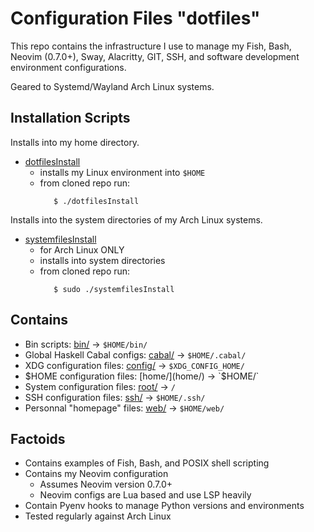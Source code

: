 # Configuration Files "dotfiles"

This repo contains the infrastructure I use to manage
my Fish, Bash, Neovim (0.7.0+), Sway, Alacritty, GIT,
SSH, and software development environment configurations.

Geared to Systemd/Wayland Arch Linux systems.

## Installation Scripts

Installs into my home directory.

* [dotfilesInstall](dotfilesInstall)
  * installs my Linux environment into `$HOME`
  * from cloned repo run:
    ```
       $ ./dotfilesInstall
    ```

Installs into the system directories of my Arch Linux systems.

* [systemfilesInstall](systemfilesInstall)
  * for Arch Linux ONLY
  * installs into system directories
  * from cloned repo run:
    ```
       $ sudo ./systemfilesInstall
    ```

## Contains

* Bin scripts: [bin/](bin/) -> `$HOME/bin/`
* Global Haskell Cabal configs: [cabal/](cabal/) -> `$HOME/.cabal/`
* XDG configuration files: [config/](config/) -> `$XDG_CONFIG_HOME/`
* $HOME configuration files: [home/](home/) -> `$HOME/`
* System configuration files: [root/](root/) -> `/`
* SSH configuration files: [ssh/](ssh/) -> `$HOME/.ssh/`
* Personnal "homepage" files: [web/](web/) -> `$HOME/web/`

## Factoids

* Contains examples of Fish, Bash, and POSIX shell scripting
* Contains my Neovim configuration
  * Assumes Neovim version 0.7.0+
  * Neovim configs are Lua based and use LSP heavily
* Contain Pyenv hooks to manage Python versions and environments
* Tested regularly against Arch Linux
